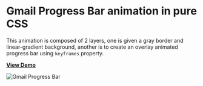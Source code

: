# Gmail Progress Bar animation in pure CSS

This animation is composed of 2 layers, one is given a gray border and linear-gradient background, another is to create an overlay animated progress bar using `keyframes` property.

[**View Demo**](https://pamcy.github.io/50Websites/08-gmail-loading/)

![Gmail Progress Bar](http://pamcy.net/assets/img/code-work/08-gmail-loading.gif)